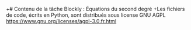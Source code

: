 +# Contenu de la tâche Blockly : Équations du second degré
+Les fichiers de code, écrits en Python, sont distribués sous license GNU AGPL <https://www.gnu.org/licenses/agpl-3.0.fr.html>